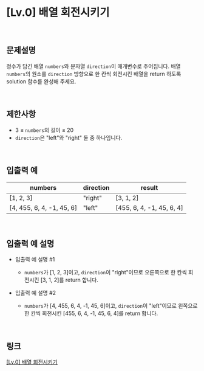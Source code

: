 # [Lv.0] 배열 회전시키기

<br>

## 문제설명
정수가 담긴 배열 `numbers`와 문자열 `direction`이 매개변수로 주어집니다. 배열 `numbers`의 원소를 `direction` 방향으로 한 칸씩 회전시킨 배열을 return 하도록 solution 함수를 완성해 주세요.

<br>

## 제한사항
- 3 ≤ `numbers`의 길이 ≤ 20
- `direction`은 "left"와 "right" 둘 중 하나입니다.

<br>

## 입출력 예
| numbers | direction | result |
|---|---|---|
| [1, 2, 3] | "right" | [3, 1, 2] |
| [4, 455, 6, 4, -1, 45, 6] | "left" | [455, 6, 4, -1, 45, 6, 4] |

<br>

## 입출력 예 설명
- 입출력 예 설명 #1
    - `numbers`가 [1, 2, 3]이고, `direction`이 "right"이므로 오른쪽으로 한 칸씩 회전시킨 [3, 1, 2]를 return 합니다.

- 입출력 예 설명 #2
    - `numbers`가 [4, 455, 6, 4, -1, 45, 6]이고, `direction`이 "left"이므로 왼쪽으로 한 칸씩 회전시킨 [455, 6, 4, -1, 45, 6, 4]를 return 합니다.

<br>

## 링크
[[Lv.0] 배열 회전시키기](https://school.programmers.co.kr/learn/courses/30/lessons/120844)
